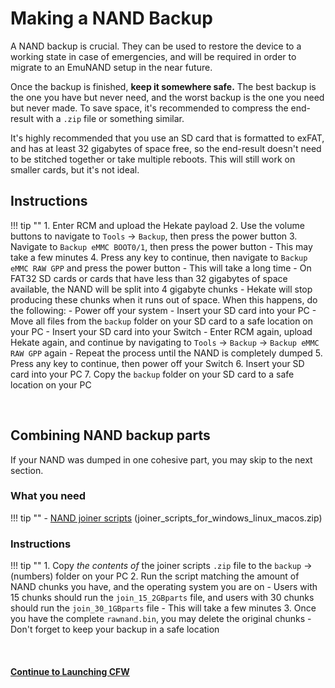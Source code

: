 # Making a NAND Backup

A NAND backup is crucial. They can be used to restore the device to a working state in case of emergencies, and will be required in order to migrate to an EmuNAND setup in the near future.

Once the backup is finished, **keep it somewhere safe.** The best backup is the one you have but never need, and the worst backup is the one you need but never made. To save space, it's recommended to compress the end-result with a `.zip` file or something similar.

It's highly recommended that you use an SD card that is formatted to exFAT, and has at least 32 gigabytes of space free, so the end-result doesn't need to be stitched together or take multiple reboots. This will still work on smaller cards, but it's not ideal.

## Instructions

!!! tip ""
    1. Enter RCM and upload the Hekate payload
    2. Use the volume buttons to navigate to `Tools` -> `Backup`, then press the power button
    3. Navigate to `Backup eMMC BOOT0/1`, then press the power button
    - This may take a few minutes
    4. Press any key to continue, then navigate to `Backup eMMC RAW GPP` and press the power button
        - This will take a long time
        - On FAT32 SD cards or cards that have less than 32 gigabytes of space available, the NAND will be split into 4 gigabyte chunks
            - Hekate will stop producing these chunks when it runs out of space. When this happens, do the following:
            - Power off your system
            - Insert your SD card into your PC
            - Move all files from the `backup` folder on your SD card to a safe location on your PC
            - Insert your SD card into your Switch
            - Enter RCM again, upload Hekate again, and continue by navigating to `Tools` -> `Backup` -> `Backup eMMC RAW GPP` again
            - Repeat the process until the NAND is completely dumped
    5. Press any key to continue, then power off your Switch
    6. Insert your SD card into your PC
    7. Copy the `backup` folder on your SD card to a safe location on your PC

&nbsp;

## Combining NAND backup parts

If your NAND was dumped in one cohesive part, you may skip to the next section.

### What you need

!!! tip ""
    - [NAND joiner scripts](https://github.com/CTCaer/hekate/releases/) (joiner_scripts_for_windows_linux_macos.zip)

### Instructions

!!! tip ""
    1. Copy *the contents of* the joiner scripts `.zip` file to the `backup` -> (numbers) folder on your PC
    2. Run the script matching the amount of NAND chunks you have, and the operating system you are on
    - Users with 15 chunks should run the `join_15_2GBparts` file, and users with 30 chunks should run the `join_30_1GBparts` file
    - This will take a few minutes
    3. Once you have the complete `rawnand.bin`, you may delete the original chunks
    - Don't forget to keep your backup in a safe location

&nbsp;

#### [Continue to Launching CFW](launching_cfw.md)
